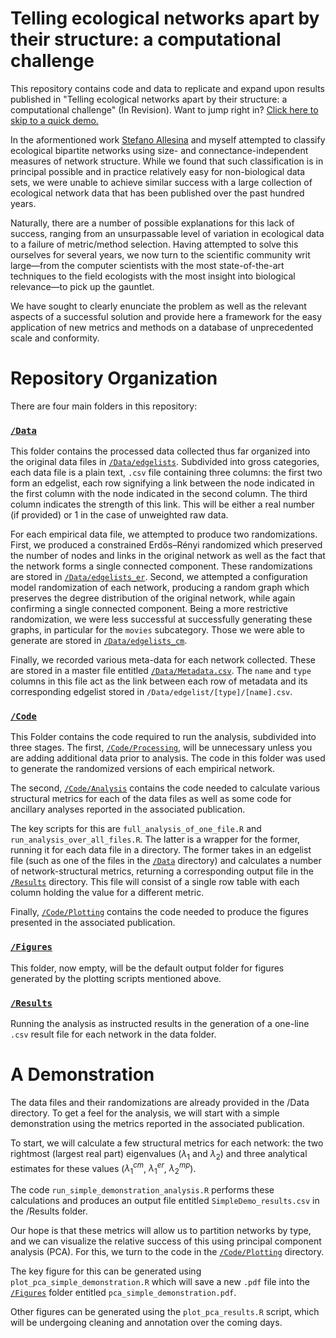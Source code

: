 # Telling ecological networks apart by their structure: a computational challenge

This repository contains code and data to replicate and expand upon results
published in "Telling ecological networks apart by their structure: a
computational challenge" (In Revision). Want to jump right in? [Click here to
skip to a quick demo.](#a-demonstration)

In the aformentioned work [Stefano Allesina](http://allesinalab.uchicago.edu/)
and myself attempted to classify ecological bipartite networks using size- and
connectance-independent measures of network structure. While we found that such
classification is in principal possible and in practice relatively easy for
non-biological data sets, we were unable to achieve similar success with a large
collection of ecological network data that has been published over the past
hundred years.

Naturally, there are a number of possible explanations for this lack of success,
ranging from an unsurpassable level of variation in ecological data to a failure
of metric/method selection. Having attempted to solve this ourselves for several
years, we now turn to the scientific community writ large&mdash;from the computer
scientists with the most state-of-the-art techniques to the field ecologists
with the most insight into biological relevance&mdash;to pick up the gauntlet.

We have sought to clearly enunciate the problem as well as the relevant aspects
of a successful solution and provide here a framework for the easy application
of new metrics and methods on a database of unprecedented scale and conformity.

# Repository Organization

There are four main folders in this repository:

### [`/Data`](Data)

This folder contains the processed data collected thus far organized into the
original data files in [`/Data/edgelists`](Data/edgelists). Subdivided into
gross categories, each data file is a plain text, `.csv` file containing three
columns: the first two form an edgelist, each row signifying a link between the
node indicated in the first column with the node indicated in the second column.
The third column indicates the strength of this link. This will be either a real
number (if provided) or 1 in the case of unweighted raw data.

For each empirical data file, we attempted to produce two randomizations. First,
we produced a constrained Erdős–Rényi randomized which preserved the number of
nodes and links in the original network as well as the fact that the network
forms a single connected component. These randomizations are stored in
[`/Data/edgelists_er`](Data/edgelists_er). Second, we attempted a configuration
model randomization of each network, producing a random graph which preserves
the degree distribution of the original network, while again confirming a single
connected component. Being a more restrictive randomization, we were less
successful at successfully generating these graphs, in particular for the
`movies` subcategory. Those we were able to generate are stored in
[`/Data/edgelists_cm`](Data/edgelists_cm).

Finally, we recorded various meta-data for each network collected. These are
stored in a master file entitled [`/Data/Metadata.csv`](Data/Metadata.csv). The
`name` and `type` columns in this file act as the link between each row of
metadata and its corresponding edgelist stored in
`/Data/edgelist/[type]/[name].csv`.

### [`/Code`](Code)

This Folder contains the code required to run the analysis, subdivided into
three stages. The first, [`/Code/Processing`](Code/Processing), will be
unnecessary unless you are adding additional data prior to analysis. The code in
this folder was used to generate the randomized versions of each empirical
network.

The second, [`/Code/Analysis`](Code/Analysis) contains the code needed to
calculate various structural metrics for each of the data files as well as some
code for ancillary analyses reported in the associated publication.

The key scripts for this are `full_analysis_of_one_file.R` and
`run_analysis_over_all_files.R`. The latter is a wrapper for the former, running
it for each data file in a directory. The former takes in an edgelist file (such
as one of the files in the [`/Data`](Data) directory) and calculates a number of
network-structural metrics, returning a corresponding output file in the
[`/Results`](Results) directory. This file will consist of a single row table
with each column holding the value for a different metric.
<!-- TODO: continue -->

Finally, [`/Code/Plotting`](Code/Plotting) contains the code needed to produce
the figures presented in the associated publication.
<!-- TODO: continue -->

### [`/Figures`](Figures)

This folder, now empty, will be the default output folder for figures generated
by the plotting scripts mentioned above.
<!-- TODO: continue -->

### [`/Results`](Results)

Running the analysis as instructed results in the generation of a one-line
`.csv` result file for each network in the data folder.
<!-- TODO: continue -->

# A Demonstration

The data files and their randomizations are already provided in the /Data directory. To get
a feel for the analysis, we will start with a simple demonstration using the metrics
reported in the associated publication.

To start, we will calculate a few structural metrics for each network: the
two rightmost (largest real part) eigenvalues ($\lambda_1$ and $\lambda_2$) and
three analytical estimates for these values ($\lambda^{cm}_1$, $\lambda^{er}_1$,
$\lambda^{mp}_2$).

The code `run_simple_demonstration_analysis.R` performs these calculations and produces
an output file entitled `SimpleDemo_results.csv` in the /Results folder.

Our hope is that these metrics will allow us to partition networks by type, and
we can visualize the relative success of this using principal component analysis (PCA).
For this, we turn to the code in the [`/Code/Plotting`](Code/Plotting) directory.

The key figure for this can be generated using `plot_pca_simple_demonstration.R` which
will save a new `.pdf` file into the [`/Figures`](Figures) folder entitled
 `pca_simple_demonstration.pdf`.

 Other figures can be generated using the `plot_pca_results.R` script, which will
 be undergoing cleaning and annotation over the coming days.
